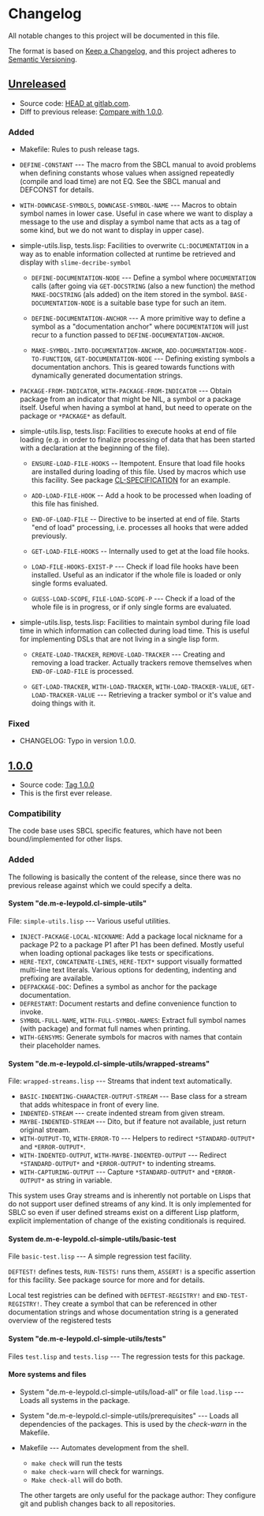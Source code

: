 # Changelog

All notable changes to this project will be documented in this file.

The format is based on [Keep a Changelog](https://keepachangelog.com/en/1.0.0/),
and this project adheres to [Semantic Versioning](https://semver.org/spec/v2.0.0.html).

## [Unreleased]

- Source code: [HEAD at gitlab.com][unreleased].
- Diff to previous release: [Compare with 1.0.0][unreleased/diff].

[unreleased]:      https://gitlab.com/m-e-leypold/cl-simple-utils/-/commits/main/
[unreleased/diff]: https://gitlab.com/m-e-leypold/cl-simple-utils/-/compare/1.0.0...main

### Added

- Makefile: Rules to push release tags.

- `DEFINE-CONSTANT` --- The macro from the SBCL manual to avoid
  problems when defining constants whose values when assigned
  repeatedly (compile and load time) are not EQ. See the SBCL manual
  and DEFCONST for details.
  
- `WITH-DOWNCASE-SYMBOLS`, `DOWNCASE-SYMBOL-NAME` --- Macros to obtain
  symbol names in lower case. Useful in case where we want to display
  a message to the use and display a symbol name that acts as a tag of
  some kind, but we do not want to display in upper case).

- simple-utils.lisp, tests.lisp: Facilities to overwrite
  `CL:DOCUMENTATION` in a way as to enable information collected at
  runtime be retrieved and display with `slime-decribe-symbol`
  
  - `DEFINE-DOCUMENTATION-NODE` --- Define a symbol where
    `DOCUMENTATION` calls (after going via `GET-DOCSTRING` (also a new
    function) the method `MAKE-DOCSTRING` (als added) on the item
    stored in the symbol. `BASE-DOCUMENTATION-NODE` is a suitable base
    type for such an item.
	
  - `DEFINE-DOCUMENTATION-ANCHOR` --- A more primitive way to define a
    symbol as a "documentation anchor" where `DOCUMENTATION` will just
    recur to a function passed to `DEFINE-DOCUMENTATION-ANCHOR`.
	
  - `MAKE-SYMBOL-INTO-DOCUMENTATION-ANCHOR`,
    `ADD-DOCUMENTATION-NODE-TO-FUNCTION`, `GET-DOCUMENTATION-NODE` ---
    Defining existing symbols a documentation anchors. This is geared
    towards functions with dynamically generated documentation strings.
	
	
- `PACKAGE-FROM-INDICATOR`, `WITH-PACKAGE-FROM-INDICATOR` --- Obtain
  package from an indicator that might be NIL, a symbol or a package
  itself. Useful when having a symbol at hand, but need to operate on
  the package or `*PACKAGE*` as default.

- simple-utils.lisp, tests.lisp: Facilities to execute hooks at end of
  file loading (e.g. in order to finalize processing of data that has
  been started with a declaration at the beginning of the file).

  - `ENSURE-LOAD-FILE-HOOKS` -- Itempotent. Ensure that load file
    hooks are installed during loading of this file. Used by macros
    which use this facility. See package
    [CL-SPECIFICATION][cl-specification] for an example.

  - `ADD-LOAD-FILE-HOOK` -- Add a hook to be processed when loading of
    this file has finished.

  - `END-OF-LOAD-FILE` -- Directive to be inserted at end of
    file. Starts "end of load" processing, i.e. processes all hooks
    that were added previously.
	
  - `GET-LOAD-FILE-HOOKS` -- Internally used to get at the load
    file hooks.
	
  - `LOAD-FILE-HOOKS-EXIST-P` --- Check if load file hooks have been
    installed. Useful as an indicator if the whole file is loaded or
    only single forms evaluated.
	
  - `GUESS-LOAD-SCOPE`, `FILE-LOAD-SCOPE-P` --- Check if a load of the
    whole file is in progress, or if only single forms are evaluated.
	
- simple-utils.lisp, tests.lisp: Facilities to maintain symbol during
  file load time in which information can collected during load
  time. This is useful for implementing DSLs that are not living in a
  single lisp form.

  - `CREATE-LOAD-TRACKER`, `REMOVE-LOAD-TRACKER` --- Creating and
    removing a load tracker. Actually trackers remove themselves when
    `END-OF-LOAD-FILE` is processed.
  
  - `GET-LOAD-TRACKER`, `WITH-LOAD-TRACKER`,
    `WITH-LOAD-TRACKER-VALUE`, `GET-LOAD-TRACKER-VALUE` --- Retrieving
    a tracker symbol or it's value and doing things with it.

[cl-specification]: https://gitlab.com/m-e-leypold/cl-specification

### Fixed

- CHANGELOG: Typo in version 1.0.0.

## [1.0.0]

- Source code: [Tag 1.0.0][1.0.0]
- This is the first ever release.

[1.0.0]: https://gitlab.com/m-e-leypold/cl-simple-utils/-/tags/1.0.0


### Compatibility

The code base uses SBCL specific features, which have not been
bound/implemented for other lisps.


### Added

The following is basically the content of the release, since there was
no previous release against which we could specify a delta.


#### System "de.m-e-leypold.cl-simple-utils"

File: `simple-utils.lisp` --- Various useful utilities.

- `INJECT-PACKAGE-LOCAL-NICKNAME`: Add a package local nickname for a
  package P2 to a package P1 after P1 has been defined. Mostly useful
  when loading optional packages like tests or specifications.
- `HERE-TEXT`, `CONCATENATE-LINES`, `HERE-TEXT*` support visually
  formatted multi-line text literals. Various options for dedenting,
  indenting and prefixing are available.
- `DEFPACKAGE-DOC`: Defines a symbol as anchor for the package
  documentation.
- `DEFRESTART`: Document restarts and define convenience function to invoke.
- `SYMBOL-FULL-NAME`, `WITH-FULL-SYMBOL-NAMES`: Extract full symbol
  names (with package) and format full names when printing.
- `WITH-GENSYMS`: Generate symbols for macros with names that
  contain their placeholder names.


#### System "de.m-e-leypold.cl-simple-utils/wrapped-streams"

File: `wrapped-streams.lisp` --- Streams that indent text automatically.

- `BASIC-INDENTING-CHARACTER-OUTPUT-STREAM` --- Base class for a
  stream that adds whitespace in front of every line.
- `INDENTED-STREAM` --- create indented stream from given stream.
- `MAYBE-INDENTED-STREAM` --- Dito, but if feature not available, just return original stream.
- `WITH-OUTPUT-TO`, `WITH-ERROR-TO` --- Helpers to redirect
  `*STANDARD-OUTPUT*` and `*ERROR-OUTPUT*`.
- `WITH-INDENTED-OUTPUT`, `WITH-MAYBE-INDENTED-OUTPUT` --- Redirect
  `*STANDARD-OUTPUT*` and `*ERROR-OUTPUT*` to indenting streams.
- `WITH-CAPTURING-OUTPUT` --- Capture `*STANDARD-OUTPUT*` and
  `*ERROR-OUTPUT*` as string in variable.

This system uses Gray streams and is inherently not portable on Lisps
that do not support user defined streams of any kind. It is only
implemented for SBLC so even if user defined streams exist on a
different Lisp platform, explicit implementation of change of the
existing conditionals is required.


#### System de.m-e-leypold.cl-simple-utils/basic-test

File `basic-test.lisp` --- A simple regression test facility.

`DEFTEST!` defines tests, `RUN-TESTS!` runs them, `ASSERT!` is a
specific assertion for this facility. See package source for more and
for details.

Local test registries can be defined with `DEFTEST-REGISTRY!` and
`END-TEST-REGISTRY!`. They create a symbol that can be referenced in
other documentation strings and whose documentation string is a
generated overview of the registered tests


#### System "de.m-e-leypold.cl-simple-utils/tests"

Files `test.lisp` and `tests.lisp` --- The regression tests for this package.


#### More systems and files

- System "de.m-e-leypold.cl-simple-utils/load-all" or file `load.lisp`
  --- Loads all systems in the package.

- System "de.m-e-leypold.cl-simple-utils/prerequisites" --- Loads all
  dependencies of the packages. This is used by the _check-warn_ in
  the Makefile.

- Makefile --- Automates development from the shell.

  - `make check` will run the tests
  - `make check-warn` will check for warnings.
  - `Make check-all` will do both.

  The other targets are only useful for the package author: They
  configure git and publish changes back to all repositories.

